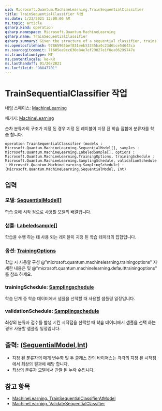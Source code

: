 ```yaml
---
uid: Microsoft.Quantum.MachineLearning.TrainSequentialClassifier
title: TrainSequentialClassifier 작업
ms.date: 1/23/2021 12:00:00 AM
ms.topic: article
qsharp.kind: operation
qsharp.namespace: Microsoft.Quantum.MachineLearning
qsharp.name: TrainSequentialClassifier
qsharp.summary: Given the structure of a sequential classifier, trains the classifier on a given labeled training set.
ms.openlocfilehash: 97865965bef831eeb53245ba0c23d6bce54643ca
ms.sourcegitcommit: 71605ea9cc630e84e7ef29027e1f0ea06299747e
ms.translationtype: MT
ms.contentlocale: ko-KR
ms.lasthandoff: 01/26/2021
ms.locfileid: "98847701"
---
```

# <a name="trainsequentialclassifier-operation"></a>TrainSequentialClassifier 작업

네임 스페이스: [MachineLearning](xref:Microsoft.Quantum.MachineLearning)

패키지: [MachineLearning](https://nuget.org/packages/Microsoft.Quantum.MachineLearning)


순차 분류자의 구조가 지정 된 경우 지정 된 레이블이 지정 된 학습 집합에 분류자를 학습 합니다.

```qsharp
operation TrainSequentialClassifier (models : Microsoft.Quantum.MachineLearning.SequentialModel[], samples : Microsoft.Quantum.MachineLearning.LabeledSample[], options : Microsoft.Quantum.MachineLearning.TrainingOptions, trainingSchedule : Microsoft.Quantum.MachineLearning.SamplingSchedule, validationSchedule : Microsoft.Quantum.MachineLearning.SamplingSchedule) : (Microsoft.Quantum.MachineLearning.SequentialModel, Int)
```


## <a name="input"></a>입력

### <a name="models--sequentialmodel"></a>모델: [SequentialModel](xref:Microsoft.Quantum.MachineLearning.SequentialModel)[]

학습 중에 시작 점으로 사용할 모델의 배열입니다.


### <a name="samples--labeledsample"></a>샘플: [Labeledsample](xref:Microsoft.Quantum.MachineLearning.LabeledSample)[]

학습을 수행 하는 데 사용 되는 레이블이 지정 된 학습 데이터의 집합입니다.


### <a name="options--trainingoptions"></a>옵션: [TrainingOptions](xref:Microsoft.Quantum.MachineLearning.TrainingOptions)

학습 시 사용할 구성 @"microsoft.quantum.machinelearning.trainingoptions" 자세한 내용은 및 @"microsoft.quantum.machinelearning.defaulttrainingoptions" 를 참조 하세요.


### <a name="trainingschedule--samplingschedule"></a>trainingSchedule: [Samplingschedule](xref:Microsoft.Quantum.MachineLearning.SamplingSchedule)

학습 단계 중 학습 데이터에서 샘플을 선택할 때 사용할 샘플링 일정입니다.


### <a name="validationschedule--samplingschedule"></a>validationSchedule: [Samplingschedule](xref:Microsoft.Quantum.MachineLearning.SamplingSchedule)

최상의 분류자 점수를 발생 시킨 시작점을 선택할 때 학습 데이터에서 샘플을 선택 하는 경우 사용할 샘플링 일정입니다.



## <a name="output--sequentialmodelint"></a>출력: ([SequentialModel](xref:Microsoft.Quantum.MachineLearning.SequentialModel),[Int](xref:microsoft.quantum.lang-ref.int))

- 지정 된 분류자의 매개 변수화 및 두 클래스 간의 바이어스는 각각의 지정 된 시작점에서 최상의 결과에 해당 합니다.
- 최상의 분류자 모델에서 관찰 된 누락 수입니다.

## <a name="see-also"></a>참고 항목

- [MachineLearning. TrainSequentialClassifierAtModel](xref:Microsoft.Quantum.MachineLearning.TrainSequentialClassifierAtModel)
- [MachineLearning. ValidateSequentialClassifier](xref:Microsoft.Quantum.MachineLearning.ValidateSequentialClassifier)